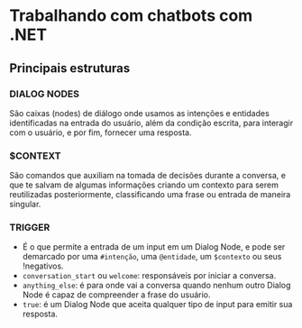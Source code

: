 # Trabalhando com chatbots com .NET
## Principais estruturas
### DIALOG NODES
São caixas (nodes) de diálogo onde usamos as intenções e entidades identificadas na entrada do usuário, além da condição escrita, para interagir com o usuário, e por fim, fornecer uma resposta.

### $CONTEXT
São comandos que auxiliam na tomada de decisões durante a conversa, e que te salvam de algumas informações criando um contexto para serem reutilizadas posteriormente, classificando uma frase ou entrada de maneira singular. 

### TRIGGER
- É o que permite a entrada de um input em um Dialog Node, e pode ser demarcado por uma `#intenção`, uma `@entidade`, um `$contexto` ou seus !negativos. 
- `conversation_start` ou `welcome`: responsáveis por iniciar a conversa.
- `anything_else`: é para onde vai a conversa quando nenhum outro Dialog Node é capaz de compreender a frase do usuário.
- `true`: é um Dialog Node que aceita qualquer tipo de input para emitir sua resposta.
